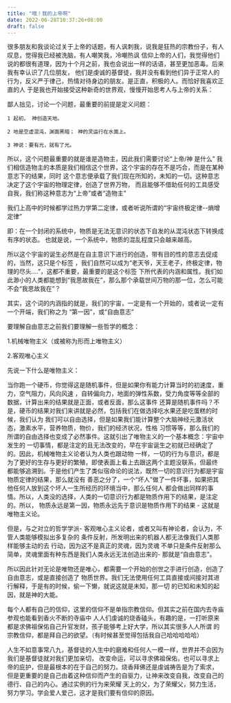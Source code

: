 ```yaml
---
title: "哦！我的上帝啊"
date: 2022-06-28T10:37:26+08:00
draft: false
---
```


很多朋友和我谈论过关于上帝的话题，有人讽刺我，说我是狂热的宗教份子，有人叹息，觉得我已经被洗脑，有人嘲笑我，冷嘲热讽
信仰上帝的人们，我觉得他们说的都很有道理，因为十个月之前，我也会说出一样的话语，甚至更加恶毒。后来我有幸认识了几位朋友，
他们是虔诚的基督徒，我并没有看到他们异于正常人的行为，反义严于律己，热情对待身边的朋友。是正直，积极的人。而恰好我喜欢正直的人
于是我也开始接受这种新奇的世界观，慢慢开始思考人与上帝的关系：


鄙人拙见，讨论一个问题，最重要的前提是定义问题：

```
1 起初， 神创造天地。

2 地是空虚混沌，渊面黑暗； 神的灵运行在水面上。

3 神说：要有光，就有了光。
```

所以，这个问题最重要的就是谁是造物主，因此我们需要讨论“上帝/神 是什么”
我们相信造物主的本质是我们相信这个世界，这个宇宙的存在不是巧合，而是在某种意志下的结果，同时
这个意志便承载了我们现在所知的，未知的一切。这种意志决定了这个宇宙的物理定律，创造了世界万物，
而且能够不借助任何的工具感受自我，我们称这种意志为“上帝”或者“造物主”

我们上高中的时候都学过热力学第二定律，或者听说所谓的“宇宙终极定律--熵增定律”

即：在一个封闭的系统中，物质是无法无意识的状态下自发的从混沌状态下转换成有序的状态。
也就是说，一个系统中，物质的混乱程度只会越来越高。

所以这个宇宙的诞生必然是在自主意识下进行的创造，带有目的性的意志去促成的，当然，这只是个标签
，我们自然可以成为“老天爷，天王老子，终极定律，物理的尽头....”，这都不重要，最重要的是这个标签
下所代表的内涵和属性。我们如此渺小的人类都能想到“我思故我在”，那么那个承载世间万物的那一位，怎么可能
不会“我思故我在”？

其实，这个词的内涵指的就是，我们的宇宙，一定是有一个开始的，或者说一定有一个开端，我们称之为
“第一因”，或“自由意志”

要理解自由意志之前我们要理解一些哲学的概念：

1.机械唯物主义（或被称为形而上唯物主义）

2.客观唯心主义

先说一下什么是唯物主义：

当你跑一个硬币，你觉得这是随机事件，但是如果你有能力计算当时的初速度，重力，空气阻力，风向风速
，自转偏向力，地面的弹性系数，受力角度等等全部的数据，计算出来的结果就是正面，或者反面，那么这事件
还算是随机事件吗？不是，硬币的结果对我们来讲就是必然，包括我们在做选择吃水果还是吃蛋糕的时候，我们认为
我们可以自由选择，但是如果我们能计算整个大脑神经元激活状态，激素水平，营养物质，物价，我们的经济状况，性格
习惯等等，那么我们的所谓的自由选择也变成了必然事件。这就引出了唯物主义的一个基本概念：宇宙中发生的
一切事情，都是注定的且无法改变的，早在宇宙诞生之初就已经确定了的。因此，机械唯物主义论者认为人类也跟动物
一样，一切的行为与意识，都是为了更好的生存与更好的繁殖，即使表面上看上去跟这两个主题没联系，但最终
都能够追溯到。于是他们产生了类似宿命论的说法，既然一切的意识行为都是宇宙物质定律的结果，那么就没有
善恶之分了，一个“坏人”做了一件坏事，如果把其他任何人放到这个坏人一生所经历的环境当中，那么任何人
都会做出同样的事情。所以，人类没的选择，人类的一切意识行为都是物质作用下的结果，是注定的。所以，
物质永远是第一因，物质永远先于意识是物质作用下的结果 - 这就是唯物主义论。

但是，与之对立的哲学学派- 客观唯心主义论者，或者又叫有神论者，会认为，不管人类能够模拟出多复杂的
条件反射，所发明出来的机器人都无法像我们人类那样能够主动的去 行动，因为这不是真正的灵魂，因为灵魂
不单只是条件反射那么简单，灵魂里面有种东西是我们人类永远无法创造出来的- 那就是“自由意志”。

所以因此针对无论是唯物还是唯心，都需要一个开始的创世之手进行创造，创造了自由意志，或是直接创造了
物质世界。我们无法使用任何工具直接或间接对其进行解释，于是有的时候，偷一下懒，就说这就是未知，那一切
的已知和未知的起因，就是神的大能。

每个人都有自己的信仰，这里的信仰不是单指宗教信仰。但其实之前在国内去寺庙参观也能看到香火不断的寺庙中
人人们虔诚的烧香磕头，有趣的是，一打听原来都是求佛祖保佑自己升官发财，孩子能够考上好大学，所以其实很多人人所谓
的宗教信仰，都是拜自己的欲望。（有时候甚至觉得包括我自己哈哈哈哈哈）

人生不如意事常八九，基督徒的人生中的磨难和任何人一模一样，世界并不会因为我们是基督徒就对我们更加亲切，
改变命运，可以寻求佛祖保佑，也可以寻求上帝的庇护，但是最根本的在于自己的努力。烧香拜佛还是虔诚祷告是为了索求，
但是更重要的是自己由着这种信仰而产生的自驱力，让神来改变自我，改变自己的德行、自己的内心。通过实例的行为来荣耀
天上的父，为了荣耀父，努力生活，努力学习。学会爱人爱己，这才是我们要有信仰的原因。




